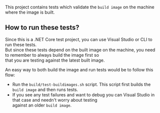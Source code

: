 This project contains tests which validate the `build image` on the machine where the image is built.  

## How to run these tests?
Since this is a .NET Core test project, you can use Visual Studio or CLI to run these tests.  
But since these tests depend on the built image on the machine, you need to remember to always build the image first so  
that you are testing against the latest built image.

An easy way to both build the image and run tests would be to follow this flow:  
- Run the `build/test-buildimages.sh` script. This script first builds the `build image` and then runs tests.  
- If you see any test failures and want to debug you can Visual Studio in that case and needn't worry about testing  
  against an older `build image`.
